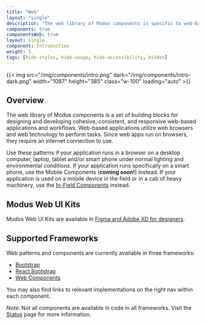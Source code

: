```yaml
---
title: "Web"
layout: "single"
description: "The web library of Modus components is specific to web-based applications."
components: true
componentsWeb: true
layout: single
component: Introduction
weight: 1
tags: [hide-styles, hide-usage, hide-accessibility, hidden]
---
```


<style>
header .nav-item {
  display: none !important;
}
article .nav-tabs {
  display: none !important;
  opacity: 0;
}
</style>

{{< img src="/img/components/intro.png" dark="/img/components/intro-dark.png" width="1087" height="385" class="w-100" loading="auto" >}}

## Overview

The web library of Modus components is a set of building blocks for designing and developing cohesive, consistent, and responsive web-based applications and workflows. Web-based applications utilize web browsers and web technology to perform tasks. Since web apps run on browsers, they require an internet connection to use.

Use these patterns if your application runs in a browser on a desktop computer, laptop, tablet and/or smart phone under normal lighting and environmental conditions. If your application runs specifically on a smart phone, use the Mobile Components (__coming soon!__) instead. If your application is used on a mobile device in the field or in a cab of heavy machinery, use the [In-Field Components](/in-field/) instead.

## Modus Web UI Kits

Modus Web UI Kits are available in [Figma and Adobe XD for designers](/designers/).

## Supported Frameworks

Web patterns and components are currently available in three frameworks:

- [Bootstrap](https://modus-bootstrap.trimble.com/)
- [React Bootstrap](https://modus-react-bootstrap.trimble.com/)
- [Web Components](https://modus-web-components.trimble.com/?path=/story/introduction-welcome--page)

You may also find links to relevant implementations on the right nav within each component.

_Note:_ Not all components are available in code in all frameworks. Visit the [Status](/status/) page for more information.

